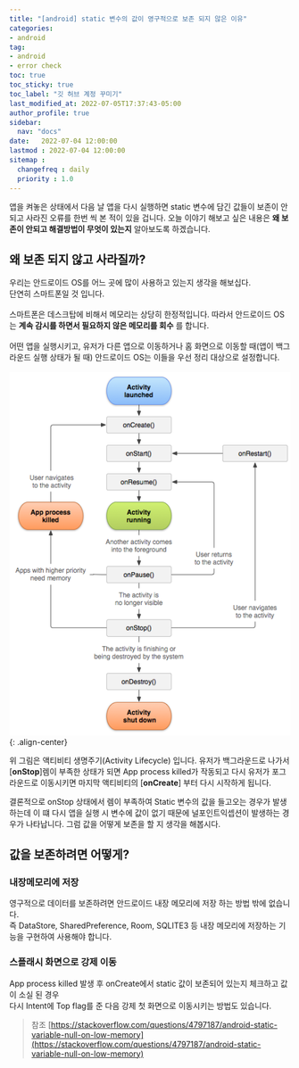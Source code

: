 ```yaml
---
title: "[android] static 변수의 값이 영구적으로 보존 되지 않은 이유"
categories:
- android
tag:
- android
- error check
toc: true 
toc_sticky: true
toc_label: "깃 허브 계정 꾸미기"
last_modified_at: 2022-07-05T17:37:43-05:00
author_profile: true
sidebar:
  nav: "docs"
date:   2022-07-04 12:00:00
lastmod : 2022-07-04 12:00:00
sitemap :
  changefreq : daily
  priority : 1.0
---
```

앱을 켜놓은 상태에서 다음 날 앱을 다시 실행하면 static 변수에 담긴 값들이 보존이 안되고 
사라진 오류를 한번 씩 본 적이 있을 겁니다. 오늘 이야기 해보고 싶은 내용은 **왜 보존이 안되고 해결방법이 무엇이 있는지** 
알아보도록 하겠습니다.

## 왜 보존 되지 않고 사라질까?
우리는 안드로이드 OS를 어느 곳에 많이 사용하고 있는지 생각을 해보십다.
<br> 단연히 스마트폰일 것 입니다.
<br><br>
스마트폰은 데스크탑에 비해서 메모리는 상당히 한정적입니다. 따라서 안드로이드 OS는 **계속 감시를 하면서 필요하지 않은 메모리를 회수**
를 합니다. 
<br>
<br>
어떤 앱을 실행시키고, 유저가 다른 앱으로 이동하거나 홈 화면으로 이동할 때(앱이 백그라운드 실행 상태가 될 때)
안드로이드 OS는 이들을 우선 정리 대상으로 설정합니다.
<br>
<br>
![image-center](/assets/post/2022-07-04-android-onStop-Static-error/lifecycle.png){: .align-center}

위 그림은 액티비티 생명주기(Activity Lifecycle) 입니다.
유저가 백그라운드로 나가서[**onStop**]렘이 부족한 상태가 되면 
App process killed가 작동되고 다시 유저가 포그라운드로 이동시키면 마지막 액티비티의 [**onCreate**] 부터 다시 시작하게 됩니다.

결론적으로 onStop 상태에서 렘이 부족하여 Static 변수의 값을 들고오는 경우가 발생하는데 이 떄 다시 앱을 실행 시 변수에 값이 없기 때문에 널포인트익셉션이 
발생하는 경우가 나타납니다. 그럼 값을 어떻게 보존을 할 지 생각을 해봅시다.

## 값을 보존하려면 어떻게?
### 내장메모리에 저장
영구적으로 데이터를 보존하려면 안드로이드 내장 메모리에 저장 하는 방법 밖에 없습니다.
<br> 즉 DataStore, SharedPreference, Room, SQLITE3 등 내장 메모리에 저장하는 기능을 구현하여 사용해야 합니다.

### 스플래시 화면으로 강제 이동
App process killed 발생 후 onCreate에서 static 값이 보존되어 있는지 체크하고 값이 소실 된 경우 
<br>
다시 Intent에 Top flag를 준 다음 강제 첫 화면으로 이동시키는 방법도 있습니다.


> 참조 [https://stackoverflow.com/questions/4797187/android-static-variable-null-on-low-memory](https://stackoverflow.com/questions/4797187/android-static-variable-null-on-low-memory)


